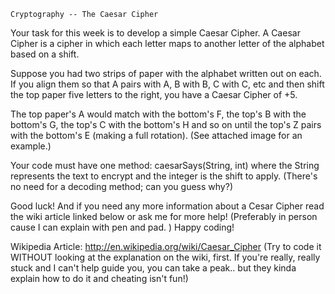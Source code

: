 ~~~~~~~~~~~~~~~~~~~~~~
Cryptography -- The Caesar Cipher
~~~~~~~~~~~~~~~~~~~~~~

Your task for this week is to develop a simple Caesar Cipher. A Caesar Cipher is a cipher in which each letter maps to another letter of the alphabet based on a shift.

Suppose you had two strips of paper with the alphabet written out on each. If you align them so that A pairs with A, B with B, C with C, etc and then shift the top paper five letters to the right, you have a Caesar Cipher of +5.

The top paper's A would match with the bottom's F, the top's B with the bottom's G, the top's C with the bottom's H and so on until the top's Z pairs with the bottom's E (making a full rotation). (See attached image for an example.)

Your code must have one method: caesarSays(String, int) where the String represents the text to encrypt and the integer is the shift to apply. (There's no need for a decoding method; can you guess why?)

Good luck! And if you need any more information about a Cesar Cipher read the wiki article linked below or ask me for more help! (Preferably in person cause I can explain with pen and pad.  ) Happy coding!

Wikipedia Article: http://en.wikipedia.org/wiki/Caesar_Cipher
(Try to code it WITHOUT looking at the explanation on the wiki, first. If you're really, really stuck and I can't help guide you, you can take a peak.. but they kinda explain how to do it and cheating isn't fun!)
